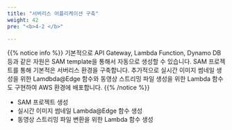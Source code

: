 ```yaml
---
title: "서버리스 어플리케이션 구축"
weight: 42
pre: "<b>4-2 </b>"

---
```


{{% notice info %}}
기본적으로 API Gateway, Lambda Function, Dynamo DB 등과 같은 자원은 SAM template을 통해서 자동으로 생성할 수 있습니다. SAM 프로젝트를 통해 기본적은 서버리스 환경을 구축합니다. 추가적으로 실시간 이미지 썸네일 생성을 위한 Lamdbda@Edge 함수와 동영상 스트리밍 파일 생성을 위한 Lambda 함수도 구현하여 AWS 환경에 배포합니다. 
{{% /notice %}}

- SAM 프로젝트 생성
- 실시간 이미지 썸네일 Lambda@Edge 함수 생성
- 동영상 스트리밍 파일 변환을 위한 Lambda 함수 생성


